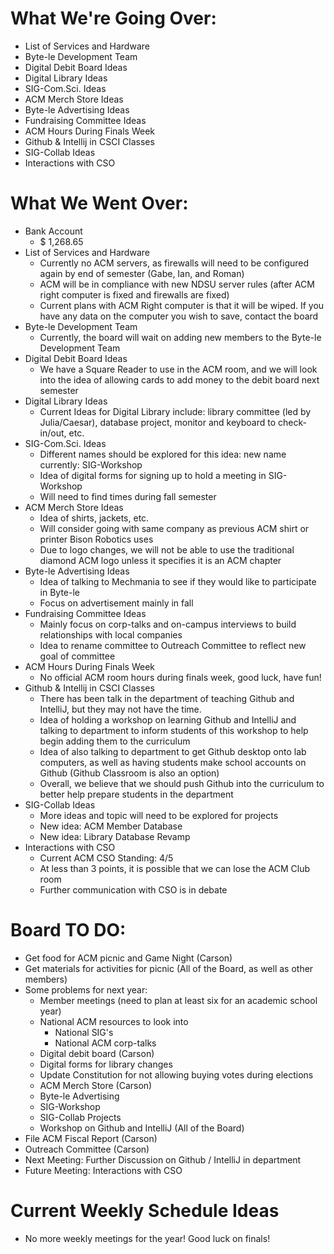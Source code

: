 # What We're Going Over:
- List of Services and Hardware
- Byte-le Development Team
- Digital Debit Board Ideas
- Digital Library Ideas
- SIG-Com.Sci. Ideas
- ACM Merch Store Ideas
- Byte-le Advertising Ideas
- Fundraising Committee Ideas
- ACM Hours During Finals Week
- Github & Intellij in CSCI Classes
- SIG-Collab Ideas 
- Interactions with CSO

# What We Went Over:
- Bank Account
    - $ 1,268.65
- List of Services and Hardware
    - Currently no ACM servers, as firewalls will need to be configured again by end of semester (Gabe, Ian, and Roman)
    - ACM will be in compliance with new NDSU server rules (after ACM right computer is fixed and firewalls are fixed)
    - Current plans with ACM Right computer is that it will be wiped. If you have any data on the computer you wish to save, contact the board
- Byte-le Development Team
    - Currently, the board will wait on adding new members to the Byte-le Development Team
- Digital Debit Board Ideas
    - We have a Square Reader to use in the ACM room, and we will look into the idea of allowing cards to add money to the debit board next semester
- Digital Library Ideas
    - Current Ideas for Digital Library include: library committee (led by Julia/Caesar), database project, monitor and keyboard to check-in/out, etc.
- SIG-Com.Sci. Ideas
    - Different names should be explored for this idea: new name currently: SIG-Workshop
    - Idea of digital forms for signing up to hold a meeting in SIG-Workshop
    - Will need to find times during fall semester
- ACM Merch Store Ideas
    - Idea of shirts, jackets, etc.
    - Will consider going with same company as previous ACM shirt or printer Bison Robotics uses
    - Due to logo changes, we will not be able to use the traditional diamond ACM logo unless it specifies it is an ACM chapter
- Byte-le Advertising Ideas
    - Idea of talking to Mechmania to see if they would like to participate in Byte-le
    - Focus on advertisement mainly in fall
- Fundraising Committee Ideas
    - Mainly focus on corp-talks and on-campus interviews to build relationships with local companies
    - Idea to rename committee to Outreach Committee to reflect new goal of committee
- ACM Hours During Finals Week
    - No official ACM room hours during finals week, good luck, have fun!
- Github & Intellij in CSCI Classes
    - There has been talk in the department of teaching Github and IntelliJ, but they may not have the time. 
    - Idea of holding a workshop on learning Github and IntelliJ and talking to department to inform students of this workshop to help begin adding them to the curriculum
    - Idea of also talking to department to get Github desktop onto lab computers, as well as having students make school accounts on Github (Github Classroom is also an option)
    - Overall, we believe that we should push Github into the curriculum to better help prepare students in the department
- SIG-Collab Ideas 
    - More ideas and topic will need to be explored for projects
    - New idea: ACM Member Database
    - New idea: Library Database Revamp
- Interactions with CSO
    - Current ACM CSO Standing: 4/5
    - At less than 3 points, it is possible that we can lose the ACM Club room
    - Further communication with CSO is in debate

# Board TO DO: 
- Get food for ACM picnic and Game Night (Carson) 
- Get materials for activities for picnic (All of the Board, as well as other members)
- Some problems for next year: 
    - Member meetings (need to plan at least six for an academic school year)
    - National ACM resources to look into
        - National SIG's
        - National ACM corp-talks 
    - Digital debit board (Carson)
    - Digital forms for library changes
    - Update Constitution for not allowing buying votes during elections 
    - ACM Merch Store (Carson)
    - Byte-le Advertising
    - SIG-Workshop
    - SIG-Collab Projects
    - Workshop on Github and IntelliJ (All of the Board)
- File ACM Fiscal Report (Carson)
- Outreach Committee (Carson)
- Next Meeting: Further Discussion on Github / IntelliJ in department
- Future Meeting: Interactions with CSO

# Current Weekly Schedule Ideas
- No more weekly meetings for the year! Good luck on finals!